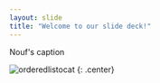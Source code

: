 ```yaml
---
layout: slide
title: "Welcome to our slide deck!"
---
```


Nouf's caption

![orderedlistocat](https://octodex.github.com/images/orderedlistocat.png)
{: .center}
